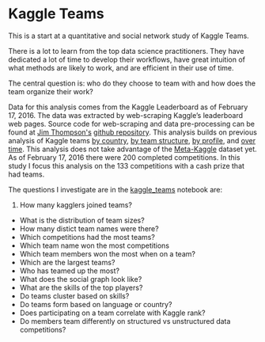 Kaggle Teams
============

This is a start at a quantitative and social network study of Kaggle
Teams.

There is a lot to learn from the top data science practitioners.  They
have dedicated a lot of time to develop their workflows, have great
intuition of what methods are likely to work, and are efficient in
their use of time.

The central question is: who do they choose to team with and how does
the team organize their work?

Data for this analysis comes from the Kaggle Leaderboard as of
February 17, 2016. The data was extracted by web-scraping Kaggle’s
leaderboard web pages. Source code for web-scraping and data
pre-processing can be found at
[Jim Thompson's](https://github.com/jimthompson5802)
[github repository](https://github.com/jimthompson5802/kaggle-RScript). This
analysis builds on previous analysis of Kaggle teams
[by country](https://www.kaggle.com/jimthompson/introducing-kaggle-scripts/kaggle-competition-medal-count-analysis),
[by team structure](https://www.kaggle.com/jimthompson/introducing-kaggle-scripts/visualizing-kaggle-team-structures),
[by profile](http://notesofdabbler.github.io/201412_exploreKaggle/exploreKaggleUsers.html),
and
[over time](https://www.kaggle.com/jeffhebert/d/kaggle/meta-kaggle/kaggle-competitions-over-time).
This analysis does not take advantage of the
[Meta-Kaggle](https://www.kaggle.com/kaggle/meta-kaggle) dataset yet.
As of February 17, 2016 there were 200 completed competitions. In this
study I focus this analysis on the 133 competitions with a cash prize
that had teams.

The questions I investigate are in the [kaggle_teams](https://github.com/paulperry/kaggle/tree/master/kaggle-teams/kaggle_teams.ipynb) notebook are:

1. How many kagglers joined teams?
- What is the distribution of team sizes?
- How many distict team names were there?
- Which competitions had the most teams?
- Which team name won the most competitions
- Which team members won the most when on a team?
- Which are the largest teams?
- Who has teamed up the most?
- What does the social graph look like?
- What are the skills of the top players?
- Do teams cluster based on skills?
- Do teams form based on language or country?
- Does participating on a team correlate with Kaggle rank?
- Do members team differently on structured vs unstructured data competitions?
